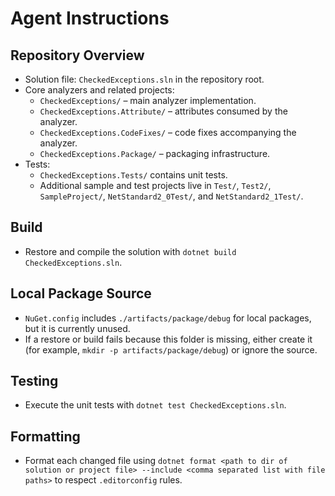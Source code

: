 # Agent Instructions

## Repository Overview
- Solution file: `CheckedExceptions.sln` in the repository root.
- Core analyzers and related projects:
  - `CheckedExceptions/` – main analyzer implementation.
  - `CheckedExceptions.Attribute/` – attributes consumed by the analyzer.
  - `CheckedExceptions.CodeFixes/` – code fixes accompanying the analyzer.
  - `CheckedExceptions.Package/` – packaging infrastructure.
- Tests:
  - `CheckedExceptions.Tests/` contains unit tests.
  - Additional sample and test projects live in `Test/`, `Test2/`, `SampleProject/`, `NetStandard2_0Test/`, and `NetStandard2_1Test/`.

## Build
- Restore and compile the solution with
  `dotnet build CheckedExceptions.sln`.

## Local Package Source
- `NuGet.config` includes `./artifacts/package/debug` for local packages, but it is currently unused.
- If a restore or build fails because this folder is missing, either create it (for example, `mkdir -p artifacts/package/debug`) or ignore the source.

## Testing
- Execute the unit tests with
  `dotnet test CheckedExceptions.sln`.

## Formatting
- Format each changed file using
  `dotnet format <path to dir of solution or project file> --include <comma separated list with file paths>`
  to respect `.editorconfig` rules.

